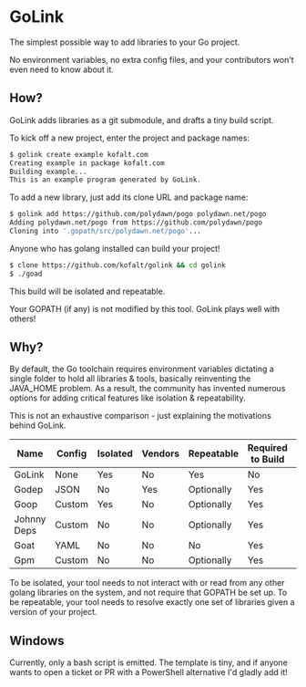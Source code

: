 # GoLink

The simplest possible way to add libraries to your Go project.

No environment variables, no extra config files, and your contributors won't even need to know about it.

## How?

GoLink adds libraries as a git submodule, and drafts a tiny build script.

To kick off a new project, enter the project and package names:
```bash
$ golink create example kofalt.com
Creating example in package kofalt.com
Building example...
This is an example program generated by GoLink.
```

To add a new library, just add its clone URL and package name:
```bash
$ golink add https://github.com/polydawn/pogo polydawn.net/pogo
Adding polydawn.net/pogo from https://github.com/polydawn/pogo
Cloning into '.gopath/src/polydawn.net/pogo'...
```

Anyone who has golang installed can build your project!
```bash
$ clone https://github.com/kofalt/golink && cd golink
$ ./goad
```

This build will be isolated and repeatable.

Your GOPATH (if any) is not modified by this tool. GoLink plays well with others!

## Why?

By default, the Go toolchain requires environment variables dictating a single folder to hold all libraries & tools, basically reinventing the JAVA_HOME problem. As a result, the community has invented numerous options for adding critical features like isolation & repeatability.

This is not an exhaustive comparison - just explaining the motivations behind GoLink.

Name        | Config | Isolated | Vendors | Repeatable | Required to Build | Link
----------- | ------ | -------- | ------- | ---------- | ----------------- | ----
GoLink      | None   | Yes      | No      | Yes        | No                | [Here](https://github.com/kofalt/golink)
Godep       | JSON   | No       | Yes     | Optionally | Yes               | [Here](https://github.com/tools/godep)
Goop        | Custom | Yes      | No      | Optionally | Yes               | [Here](https://github.com/nitrous-io/goop)
Johnny Deps | Custom | No       | No      | Optionally | Yes               | [Here](https://github.com/VividCortex/johnny-deps)
Goat        | YAML   | No       | No      | No         | Yes               | [Here](https://github.com/mediocregopher/goat)
Gpm         | Custom | No       | No      | Optionally | Yes               | [Here](https://github.com/pote/gpm)

To be isolated, your tool needs to not interact with or read from any other golang libraries on the system, and not require that GOPATH be set up.
To be repeatable, your tool needs to resolve exactly one set of libraries given a version of your project.

## Windows

Currently, only a bash script is emitted.
The template is tiny, and if anyone wants to open a ticket or PR with a PowerShell alternative I'd gladly add it!
